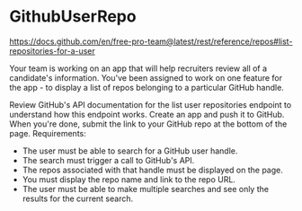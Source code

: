 # GithubUserRepo
https://docs.github.com/en/free-pro-team@latest/rest/reference/repos#list-repositories-for-a-user

Your team is working on an app that will help recruiters review all of a candidate's information. You've been assigned to work on one feature for the app - to display a list of repos belonging to a particular GitHub handle.

Review GitHub's API documentation for the list user repositories endpoint to understand how this endpoint works.
Create an app and push it to GitHub.
When you're done, submit the link to your GitHub repo at the bottom of the page.
Requirements:
- The user must be able to search for a GitHub user handle.
- The search must trigger a call to GitHub's API.
- The repos associated with that handle must be displayed on the page.
- You must display the repo name and link to the repo URL.
- The user must be able to make multiple searches and see only the results for the current search.
